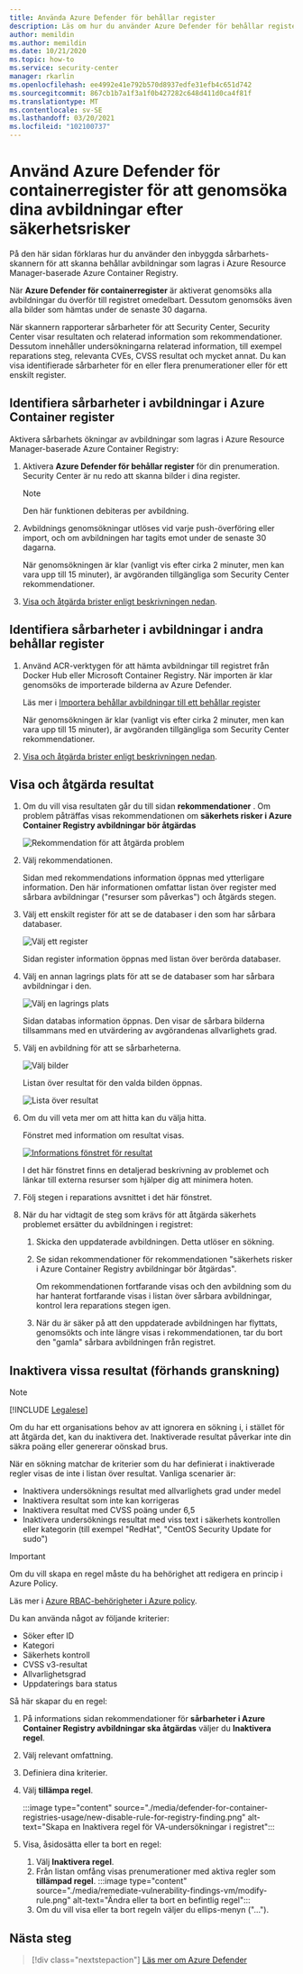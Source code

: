 ```yaml
---
title: Använda Azure Defender för behållar register
description: Läs om hur du använder Azure Defender för behållar register för att söka igenom Linux-avbildningar i dina Linux-värdbaserade register
author: memildin
ms.author: memildin
ms.date: 10/21/2020
ms.topic: how-to
ms.service: security-center
manager: rkarlin
ms.openlocfilehash: ee4992e41e792b570d8937edfe31efb4c651d742
ms.sourcegitcommit: 867cb1b7a1f3a1f0b427282c648d411d0ca4f81f
ms.translationtype: MT
ms.contentlocale: sv-SE
ms.lasthandoff: 03/20/2021
ms.locfileid: "102100737"
---
```

# <a name="use-azure-defender-for-container-registries-to-scan-your-images-for-vulnerabilities"></a>Använd Azure Defender för containerregister för att genomsöka dina avbildningar efter säkerhetsrisker

På den här sidan förklaras hur du använder den inbyggda sårbarhets-skannern för att skanna behållar avbildningar som lagras i Azure Resource Manager-baserade Azure Container Registry.

När **Azure Defender för containerregister** är aktiverat genomsöks alla avbildningar du överför till registret omedelbart. Dessutom genomsöks även alla bilder som hämtas under de senaste 30 dagarna. 

När skannern rapporterar sårbarheter för att Security Center, Security Center visar resultaten och relaterad information som rekommendationer. Dessutom innehåller undersökningarna relaterad information, till exempel reparations steg, relevanta CVEs, CVSS resultat och mycket annat. Du kan visa identifierade sårbarheter för en eller flera prenumerationer eller för ett enskilt register.


## <a name="identify-vulnerabilities-in-images-in-azure-container-registries"></a>Identifiera sårbarheter i avbildningar i Azure Container register 

Aktivera sårbarhets ökningar av avbildningar som lagras i Azure Resource Manager-baserade Azure Container Registry:

1. Aktivera **Azure Defender för behållar register** för din prenumeration. Security Center är nu redo att skanna bilder i dina register.

    >[!NOTE]
    > Den här funktionen debiteras per avbildning.

1. Avbildnings genomsökningar utlöses vid varje push-överföring eller import, och om avbildningen har tagits emot under de senaste 30 dagarna. 

    När genomsökningen är klar (vanligt vis efter cirka 2 minuter, men kan vara upp till 15 minuter), är avgöranden tillgängliga som Security Center rekommendationer.

1. [Visa och åtgärda brister enligt beskrivningen nedan](#view-and-remediate-findings).

## <a name="identify-vulnerabilities-in-images-in-other-container-registries"></a>Identifiera sårbarheter i avbildningar i andra behållar register 

1. Använd ACR-verktygen för att hämta avbildningar till registret från Docker Hub eller Microsoft Container Registry.  När importen är klar genomsöks de importerade bilderna av Azure Defender. 

    Läs mer i [Importera behållar avbildningar till ett behållar register](../container-registry/container-registry-import-images.md)

    När genomsökningen är klar (vanligt vis efter cirka 2 minuter, men kan vara upp till 15 minuter), är avgöranden tillgängliga som Security Center rekommendationer.

1. [Visa och åtgärda brister enligt beskrivningen nedan](#view-and-remediate-findings).


## <a name="view-and-remediate-findings"></a>Visa och åtgärda resultat

1. Om du vill visa resultaten går du till sidan **rekommendationer** . Om problem påträffas visas rekommendationen om **säkerhets risker i Azure Container Registry avbildningar bör åtgärdas**

    ![Rekommendation för att åtgärda problem ](media/monitor-container-security/acr-finding.png)

1. Välj rekommendationen. 

    Sidan med rekommendations information öppnas med ytterligare information. Den här informationen omfattar listan över register med sårbara avbildningar ("resurser som påverkas") och åtgärds stegen. 

1. Välj ett enskilt register för att se de databaser i den som har sårbara databaser.

    ![Välj ett register](media/monitor-container-security/acr-finding-select-registry.png)

    Sidan register information öppnas med listan över berörda databaser.

1. Välj en annan lagrings plats för att se de databaser som har sårbara avbildningar i den.

    ![Välj en lagrings plats](media/monitor-container-security/acr-finding-select-repository.png)

    Sidan databas information öppnas. Den visar de sårbara bilderna tillsammans med en utvärdering av avgörandenas allvarlighets grad.

1. Välj en avbildning för att se sårbarheterna.

    ![Välj bilder](media/monitor-container-security/acr-finding-select-image.png)

    Listan över resultat för den valda bilden öppnas.

    ![Lista över resultat](media/monitor-container-security/acr-findings.png)

1. Om du vill veta mer om att hitta kan du välja hitta. 

    Fönstret med information om resultat visas.

    [![Informations fönstret för resultat](media/monitor-container-security/acr-finding-details-pane.png)](media/monitor-container-security/acr-finding-details-pane.png#lightbox)

    I det här fönstret finns en detaljerad beskrivning av problemet och länkar till externa resurser som hjälper dig att minimera hoten.

1. Följ stegen i reparations avsnittet i det här fönstret.

1. När du har vidtagit de steg som krävs för att åtgärda säkerhets problemet ersätter du avbildningen i registret:

    1. Skicka den uppdaterade avbildningen. Detta utlöser en sökning. 
    
    1. Se sidan rekommendationer för rekommendationen "säkerhets risker i Azure Container Registry avbildningar bör åtgärdas". 
    
        Om rekommendationen fortfarande visas och den avbildning som du har hanterat fortfarande visas i listan över sårbara avbildningar, kontrol lera reparations stegen igen.

    1. När du är säker på att den uppdaterade avbildningen har flyttats, genomsökts och inte längre visas i rekommendationen, tar du bort den "gamla" sårbara avbildningen från registret.


## <a name="disable-specific-findings-preview"></a>Inaktivera vissa resultat (förhands granskning)

> [!NOTE]
> [!INCLUDE [Legalese](../../includes/security-center-preview-legal-text.md)]

Om du har ett organisations behov av att ignorera en sökning i, i stället för att åtgärda det, kan du inaktivera det. Inaktiverade resultat påverkar inte din säkra poäng eller genererar oönskad brus.

När en sökning matchar de kriterier som du har definierat i inaktiverade regler visas de inte i listan över resultat. Vanliga scenarier är:

- Inaktivera undersöknings resultat med allvarlighets grad under medel
- Inaktivera resultat som inte kan korrigeras
- Inaktivera resultat med CVSS poäng under 6,5
- Inaktivera undersöknings resultat med viss text i säkerhets kontrollen eller kategorin (till exempel "RedHat", "CentOS Security Update for sudo")

> [!IMPORTANT]
> Om du vill skapa en regel måste du ha behörighet att redigera en princip i Azure Policy.
>
> Läs mer i [Azure RBAC-behörigheter i Azure policy](../governance/policy/overview.md#azure-rbac-permissions-in-azure-policy).

Du kan använda något av följande kriterier: 

- Söker efter ID 
- Kategori
- Säkerhets kontroll 
- CVSS v3-resultat
- Allvarlighetsgrad 
- Uppdaterings bara status 

Så här skapar du en regel:

1. På informations sidan rekommendationer för **sårbarheter i Azure Container Registry avbildningar ska åtgärdas** väljer du **Inaktivera regel**.
1. Välj relevant omfattning.
1. Definiera dina kriterier.
1. Välj **tillämpa regel**.

    :::image type="content" source="./media/defender-for-container-registries-usage/new-disable-rule-for-registry-finding.png" alt-text="Skapa en Inaktivera regel för VA-undersökningar i registret":::

1. Visa, åsidosätta eller ta bort en regel: 
    1. Välj **Inaktivera regel**.
    1. Från listan omfång visas prenumerationer med aktiva regler som **tillämpad regel**.
        :::image type="content" source="./media/remediate-vulnerability-findings-vm/modify-rule.png" alt-text="Ändra eller ta bort en befintlig regel":::
    1. Om du vill visa eller ta bort regeln väljer du ellips-menyn ("...").


## <a name="next-steps"></a>Nästa steg

> [!div class="nextstepaction"]
> [Läs mer om Azure Defender](azure-defender.md)